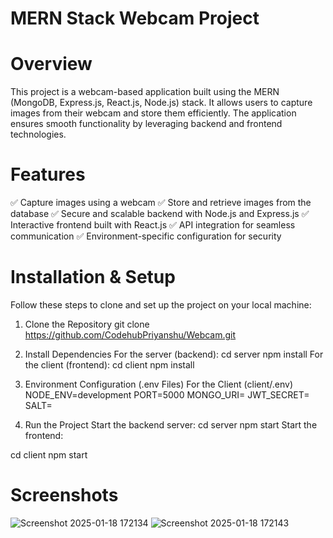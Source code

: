 # MERN Stack Webcam Project

# Overview
This project is a webcam-based application built using the MERN (MongoDB, Express.js, React.js, Node.js) stack. It allows users to capture images from their webcam and store them efficiently. The application ensures smooth functionality by leveraging backend and frontend technologies.

# Features
✅ Capture images using a webcam
✅ Store and retrieve images from the database
✅ Secure and scalable backend with Node.js and Express.js
✅ Interactive frontend built with React.js
✅ API integration for seamless communication
✅ Environment-specific configuration for security

# Installation & Setup
Follow these steps to clone and set up the project on your local machine:

1. Clone the Repository
git clone https://github.com/CodehubPriyanshu/Webcam.git

2. Install Dependencies
For the server (backend):
cd server
npm install
For the client (frontend):
cd client
npm install

3. Environment Configuration (.env Files)
For the Client (client/.env)
NODE_ENV=development
PORT=5000
MONGO_URI=
JWT_SECRET=
SALT=

4. Run the Project
Start the backend server:
cd server
npm start
Start the frontend:

cd client
npm start

# Screenshots
![Screenshot 2025-01-18 172134](https://github.com/user-attachments/assets/012f8da3-5888-4b45-9d9f-fcd841cd6323)
![Screenshot 2025-01-18 172143](https://github.com/user-attachments/assets/c5778ecd-00af-42a2-a5b7-8bedd1ca78c5)


